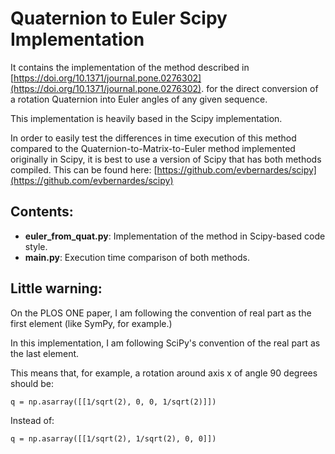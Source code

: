 # Quaternion to Euler Scipy Implementation
It contains the implementation of the method described in [https://doi.org/10.1371/journal.pone.0276302](https://doi.org/10.1371/journal.pone.0276302). for the direct conversion of a rotation Quaternion into Euler angles of any given sequence.

This implementation is heavily based in the Scipy implementation.

In order to easily test the differences in time execution of this method compared to the Quaternion-to-Matrix-to-Euler method implemented originally in Scipy, it is best to use a version of Scipy that has both methods compiled. This can be found here: [https://github.com/evbernardes/scipy](https://github.com/evbernardes/scipy)



## Contents:
- **euler_from_quat.py**: Implementation of the method in Scipy-based code style.
- **main.py**: Execution time comparison of both methods. 

## Little warning:
On the PLOS ONE paper, I am following the convention of real part as the first element (like SymPy, for example.)

In this implementation, I am following SciPy's convention of the real part as the last element.

This means that, for example, a rotation around axis x of angle 90 degrees should be: 
```
q = np.asarray([[1/sqrt(2), 0, 0, 1/sqrt(2)]])
```
Instead of:
```
q = np.asarray([[1/sqrt(2), 1/sqrt(2), 0, 0]])
```
